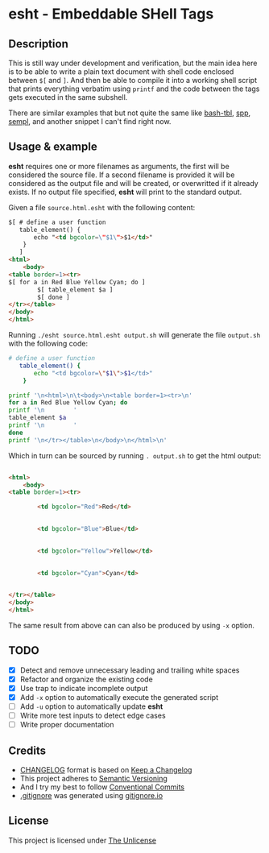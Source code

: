 # esht - Embeddable SHell Tags

## Description
This is still way under development and verification, but the main idea here is to be able to write a plain text document with shell code enclosed between `$[` and `]`. And then be able to compile it into a working shell script that prints everything verbatim using `printf` and the code between the tags gets executed in the same subshell.

There are similar examples that but not quite the same like [bash-tbl](https://github.com/TekWizely/bash-tpl), [spp](https://github.com/radare/spp), [sempl](https://github.com/nextrevision/sempl), and another snippet I can't find right now.

## Usage & example
**esht** requires one or more filenames as arguments, the first will be considered the source file. If a second filename is provided it will be considered as the output file and will be created, or overwritted if it already exists. If no output file specified, **esht** will print to the standard output.

Given a file `source.html.esht` with the following content:
```html
$[ # define a user function
   table_element() {
       echo "<td bgcolor=\"$1\">$1</td>"
    }
   ]
<html>
	<body>
<table border=1><tr>
$[ for a in Red Blue Yellow Cyan; do ]
        $[ table_element $a ]
        $[ done ]
</tr></table>
</body>
</html>
```

Running `./esht source.html.esht output.sh` will generate the file `output.sh` with the following code:
```sh
# define a user function
   table_element() {
       echo "<td bgcolor=\"$1\">$1</td>"
    }

printf '\n<html>\n\t<body>\n<table border=1><tr>\n'
for a in Red Blue Yellow Cyan; do
printf '\n        '
table_element $a
printf '\n        '
done
printf '\n</tr></table>\n</body>\n</html>\n'

```

Which in turn can be sourced by running `. output.sh` to get the html output:
```html

<html>
	<body>
<table border=1><tr>

        <td bgcolor="Red">Red</td>

        
        <td bgcolor="Blue">Blue</td>

        
        <td bgcolor="Yellow">Yellow</td>

        
        <td bgcolor="Cyan">Cyan</td>

        
</tr></table>
</body>
</html>

```

The same result from above can can also be produced by using `-x` option.

## TODO
- [x] Detect and remove unnecessary leading and trailing white spaces
- [x] Refactor and organize the existing code
- [x] Use trap to indicate incomplete output
- [x] Add `-x` option to automatically execute the generated script
- [ ] Add `-u` option to automatically update **esht**
- [ ] Write more test inputs to detect edge cases
- [ ] Write proper documentation

## Credits
- [CHANGELOG](./CHANGELOG.md) format is based on [Keep a Changelog](https://keepachangelog.com/en/1.0.0/)
- This project adheres to [Semantic Versioning](https://semver.org/spec/v2.0.0.html)
- And I try my best to follow [Conventional Commits](https://www.conventionalcommits.org/en/v1.0.0/)
- [.gitignore](./.gitignore) was generated using [gitignore.io](https://www.toptal.com/developers/gitignore)

## License
This project is licensed under [The Unlicense](./LICENSE)
